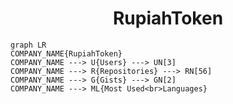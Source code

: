 <h1 align="center">RupiahToken</h1>

```mermaid
graph LR
COMPANY_NAME{RupiahToken}
COMPANY_NAME ---> U{Users} ---> UN[3]
COMPANY_NAME ---> R{Repositories} ---> RN[56]
COMPANY_NAME ---> G{Gists} ---> GN[2]
COMPANY_NAME ---> ML{Most Used<br>Languages}
```
